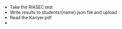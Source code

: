 
- Take the RIASEC test
- Write results to students/{name}.json file and upload
- Read the Kariyer.pdf
- 
